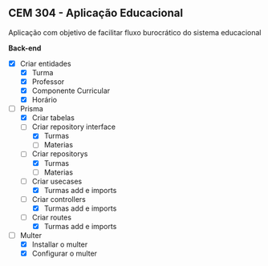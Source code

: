 ## CEM 304 - Aplicação Educacional

Aplicação com objetivo de facilitar fluxo burocrático do sistema educacional

<b>Back-end</b>
 - [X] Criar entidades
   - [X] Turma
   - [X] Professor
   - [X] Componente Curricular
   - [X] Horário 
 - [ ] Prisma
   - [X] Criar tabelas
   - [ ] Criar repository interface
     - [X] Turmas
     - [ ] Materias
   - [ ] Criar repositorys
     - [X] Turmas
     - [ ] Materias
   - [ ] Criar usecases
     - [X] Turmas add e imports
   - [ ] Criar controllers
     - [X] Turmas add e imports
   - [ ] Criar routes
     - [X] Turmas add e imports
 - [ ] Multer
   - [X] Installar o multer
   - [X] Configurar o multer